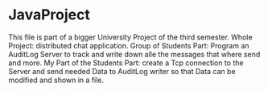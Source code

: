# JavaProject

This file is part of a bigger University Project of the third semester.
Whole Project: distributed chat application.
Group of Students Part: Program an AuditLog Server to track and write down alle the messages that where send and more. 
My Part of the Students Part: create a Tcp connection to the Server and send needed Data to AuditLog writer so that Data can be modified and shown in a file.
